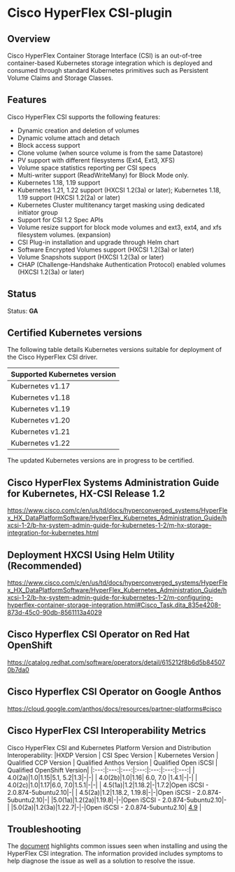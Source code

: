 # Cisco HyperFlex CSI-plugin


## Overview
Cisco HyperFlex Container Storage Interface (CSI) is an out-of-tree container-based Kubernetes storage integration which is deployed and consumed through standard Kubernetes primitives such as Persistent Volume Claims and Storage Classes. 


## Features 
Cisco HyperFlex CSI supports the following features:
- Dynamic creation and deletion of volumes
- Dynamic volume attach and detach
- Block access support
- Clone volume (when source volume is from the same Datastore)
- PV support with different filesystems (Ext4, Ext3, XFS)
- Volume space statistics reporting per CSI specs
- Multi-writer support (ReadWriteMany) for Block Mode only.
- Kubernetes 1.18, 1.19 support
- Kubernetes 1.21, 1.22 support (HXCSI 1.2(3a) or later); Kubernetes 1.18, 1.19 support (HXCSI 1.2(2a) or later)
- Kubernetes Cluster multitenancy target masking using dedicated initiator group
- Support for CSI 1.2 Spec APIs
- Volume resize support for block mode volumes and ext3, ext4, and xfs filesystem volumes. (expansion)
- CSI Plug-in installation and upgrade through Helm chart
- Software Encrypted Volumes support (HXCSI 1.2(3a) or later)
- Volume Snapshots support (HXCSI 1.2(3a) or later)
- CHAP (Challenge-Handshake Authentication Protocol) enabled volumes (HXCSI 1.2(3a) or later)
## Status
Status: **GA**
## Certified Kubernetes versions
The following table details Kubernetes versions suitable for deployment of the Cisco HyperFlex CSI driver.

|Supported Kubernetes version |
|----------------------|
|Kubernetes v1.17|
|Kubernetes v1.18|
|Kubernetes v1.19|
|Kubernetes v1.20|
|Kubernetes v1.21|
|Kubernetes v1.22|

The updated Kubernetes versions are in progress to be certified.


## Cisco HyperFlex Systems Administration Guide for Kubernetes, HX-CSI Release 1.2

https://www.cisco.com/c/en/us/td/docs/hyperconverged_systems/HyperFlex_HX_DataPlatformSoftware/HyperFlex_Kubernetes_Administration_Guide/hxcsi-1-2/b-hx-system-admin-guide-for-kubernetes-1-2/m-hx-storage-integration-for-kubernetes.html


## Deployment HXCSI Using Helm Utility (Recommended)

https://www.cisco.com/c/en/us/td/docs/hyperconverged_systems/HyperFlex_HX_DataPlatformSoftware/HyperFlex_Kubernetes_Administration_Guide/hxcsi-1-2/b-hx-system-admin-guide-for-kubernetes-1-2/m-configuring-hyperflex-container-storage-integration.html#Cisco_Task.dita_835e4208-873d-45c0-90db-8561113a4029


## Cisco Hyperflex CSI Operator on Red Hat OpenShift

https://catalog.redhat.com/software/operators/detail/615212f8b6d5b845070b7da0

## Cisco Hyperflex CSI Operator on Google Anthos
https://cloud.google.com/anthos/docs/resources/partner-platforms#cisco

## Cisco HyperFlex CSI Interoperability Metrics
Cisco HyperFlex CSI and Kubernetes Platform Version and Distribution Interoperability:
|HXDP Version | CSI Spec Version | Kubernetes Version |  Qualified CCP Version | Qualified Anthos Version | Qualified Open iSCSI | Qualified OpenShift Version|
|:---:|:---:|:---:|:---:|:---:|:---:|:---:|
| 4.0(2a)|1.0|1.15|5.1, 5.2|1.3|-|-|
| 4.0(2b)|1.0|1.16| 6.0, 7.0 |1.4.1|-|-|
| 4.0(2c)|1.0|1.17|6.0, 7.0|1.5.1|-|-|
| 4.5(1a)|1.2|1.18.2|-|1.7.2|Open iSCSI - 2.0.874-5ubuntu2.10|-|
| 4.5(2a)|1.2|1.18.2, 1.19.8|-|-|Open iSCSI - 2.0.874-5ubuntu2.10|-|
|5.0(1a)|1.2(2a)|1.19.8|-|-|Open iSCSI - 2.0.874-5ubuntu2.10|-|
|5.0(2a)|1.2(3a)|1.22.7|-|-|Open iSCSI - 2.0.874-5ubuntu2.10| [4.9](https://catalog.redhat.com/software/operators/detail/615212f8b6d5b845070b7da0) |

## Troubleshooting

The [document](https://www.cisco.com/c/en/us/td/docs/hyperconverged_systems/HyperFlex_HX_DataPlatformSoftware/HyperFlex_Kubernetes_Administration_Guide/hxcsi-1-2/b-hx-system-admin-guide-for-kubernetes-1-2/m-k8-troubleshooting.html)  highlights common issues seen when installing and using the HyperFlex CSI integration. The information provided includes symptoms to help diagnose the issue as well as a solution to resolve the issue.
